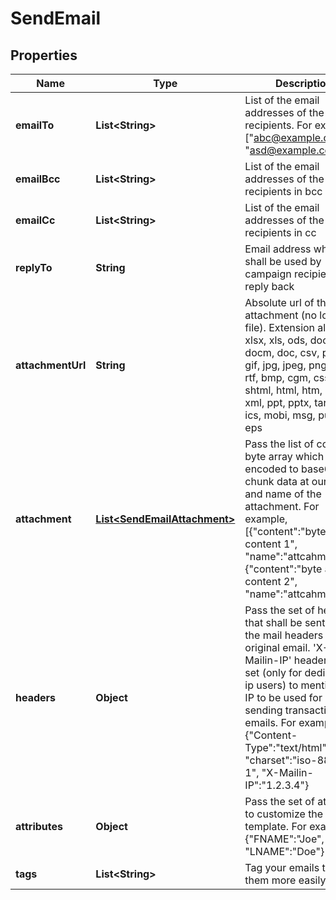 
# SendEmail

## Properties
Name | Type | Description | Notes
------------ | ------------- | ------------- | -------------
**emailTo** | **List&lt;String&gt;** | List of the email addresses of the recipients. For example, [&quot;abc@example.com&quot;, &quot;asd@example.com&quot;]. | 
**emailBcc** | **List&lt;String&gt;** | List of the email addresses of the recipients in bcc |  [optional]
**emailCc** | **List&lt;String&gt;** | List of the email addresses of the recipients in cc |  [optional]
**replyTo** | **String** | Email address which shall be used by campaign recipients to reply back |  [optional]
**attachmentUrl** | **String** | Absolute url of the attachment (no local file). Extension allowed: xlsx, xls, ods, docx, docm, doc, csv, pdf, txt, gif, jpg, jpeg, png, tif, tiff, rtf, bmp, cgm, css, shtml, html, htm, zip, xml, ppt, pptx, tar, ez, ics, mobi, msg, pub and eps |  [optional]
**attachment** | [**List&lt;SendEmailAttachment&gt;**](SendEmailAttachment.md) | Pass the list of content ( byte array which is encoded to base64 chunk data at our end ) and name of the attachment. For example, [{&quot;content&quot;:&quot;byte array content 1&quot;, &quot;name&quot;:&quot;attcahment1&quot;}, {&quot;content&quot;:&quot;byte array content 2&quot;, &quot;name&quot;:&quot;attcahment2&quot;}]. |  [optional]
**headers** | **Object** | Pass the set of headers that shall be sent along the mail headers in the original email. &#39;X-Mailin-IP&#39; header can be set (only for dedicated ip users) to mention the IP to be used for sending transactional emails. For example, {&quot;Content-Type&quot;:&quot;text/html&quot;, &quot;charset&quot;:&quot;iso-8859-1&quot;, &quot;X-Mailin-IP&quot;:&quot;1.2.3.4&quot;} |  [optional]
**attributes** | **Object** | Pass the set of attributes to customize the template. For example, {&quot;FNAME&quot;:&quot;Joe&quot;, &quot;LNAME&quot;:&quot;Doe&quot;} |  [optional]
**tags** | **List&lt;String&gt;** | Tag your emails to find them more easily |  [optional]



